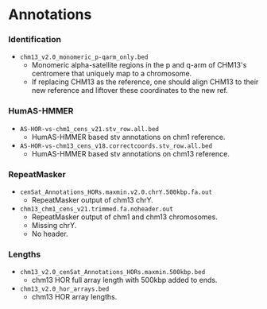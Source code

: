 # Annotations

### Identification
* `chm13_v2.0_monomeric_p-qarm_only.bed`
    * Monomeric alpha-satellite regions in the p and q-arm of CHM13's centromere that uniquely map to a chromosome.
    * If replacing CHM13 as the reference, one should align CHM13 to their new reference and liftover these coordinates to the new ref.

### HumAS-HMMER
* `AS-HOR-vs-chm1_cens_v21.stv_row.all.bed`
    * HumAS-HMMER based stv annotations on chm1 reference.
* `AS-HOR-vs-chm13_cens_v18.correctcoords.stv_row.all.bed`
    * HumAS-HMMER based stv annotations on chm13 reference.

### RepeatMasker
* `cenSat_Annotations_HORs.maxmin.v2.0.chrY.500kbp.fa.out`
    * RepeatMasker output of chm13 chrY.
* `chm13_chm1_cens_v21.trimmed.fa.noheader.out`
    * RepeatMasker output of chm1 and chm13 chromosomes.
    * Missing chrY.
    * No header.

### Lengths
* `chm13_v2.0_cenSat_Annotations_HORs.maxmin.500kbp.bed`
    * chm13 HOR full array length with 500kbp added to ends.
* `chm13_v2.0_hor_arrays.bed`
    * chm13 HOR array lengths.